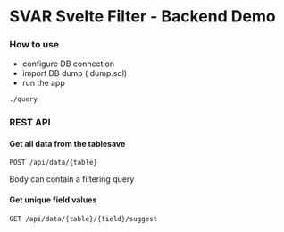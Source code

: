 SVAR Svelte Filter - Backend Demo
=======


### How to use

- configure DB connection
- import DB dump ( dump.sql)
- run the app

```bash
./query
```

### REST API

#### Get all data from the tablesave

```
POST /api/data/{table}
```

Body can contain a filtering query

#### Get unique field values

```
GET /api/data/{table}/{field}/suggest
```
